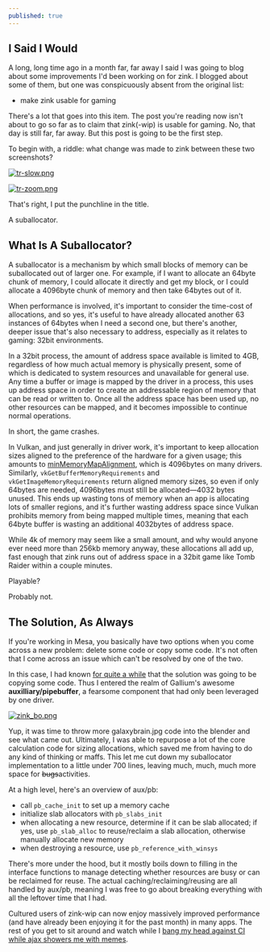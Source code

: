 ```yaml
---
published: true
---
```

## I Said I Would

A long, long time ago in a month far, far away I said I was going to blog about some improvements I'd been working on for zink. I blogged about some of them, but one was conspicuously absent from the original list:
* make zink usable for gaming

There's a lot that goes into this item. The post you're reading now isn't about to go so far as to claim that zink(-wip) is usable for gaming. No, that day is still far, far away. But this post is going to be the first step.

To begin with, a riddle: what change was made to zink between these two screenshots?

[![tr-slow.png]({{site.url}}/assets/tr-slow.png)]({{site.url}}/assets/tr-slow.png)

[![tr-zoom.png]({{site.url}}/assets/tr-zoom.png)]({{site.url}}/assets/tr-zoom.png)

That's right, I put the punchline in the title.

A suballocator.

## What Is A Suballocator?
A suballocator is a mechanism by which small blocks of memory can be suballocated out of larger one. For example, if I want to allocate an 64byte chunk of memory, I could allocate it directly and get my block, or I could allocate a 4096byte chunk of memory and then take 64bytes out of it. 

When performance is involved, it's important to consider the time-cost of allocations, and so yes, it's useful to have already allocated another 63 instances of 64bytes when I need a second one, but there's another, deeper issue that's also necessary to address, especially as it relates to gaming: 32bit environments.

In a 32bit process, the amount of address space available is limited to 4GB, regardless of how much actual memory is physically present, some of which is dedicated to system resources and unavailable for general use. Any time a buffer or image is mapped by the driver in a process, this uses up address space in order to create an addressable region of memory that can be read or written to. Once all the address space has been used up, no other resources can be mapped, and it becomes impossible to continue normal operations.

In short, the game crashes.

In Vulkan, and just generally in driver work, it's important to keep allocation sizes aligned to the preference of the hardware for a given usage; this amounts to [minMemoryMapAlignment](https://www.khronos.org/registry/vulkan/specs/1.2-extensions/man/html/VkPhysicalDeviceLimits.html), which is 4096bytes on many drivers. Similarly, `vkGetBufferMemoryRequirements` and `vkGetImageMemoryRequirements` return aligned memory sizes, so even if only 64bytes are needed, 4096bytes must still be allocated—4032 bytes unused. This ends up wasting tons of memory when an app is allocating lots of smaller regions, and it's further wasting address space since Vulkan prohibits memory from being mapped multiple times, meaning that each 64byte buffer is wasting an additional 4032bytes of address space.


While 4k of memory may seem like a small amount, and why would anyone ever need more than 256kb memory anyway, these allocations all add up, fast enough that zink runs out of address space in a 32bit game like Tomb Raider within a couple minutes.

Playable?

Probably not.

## The Solution, As Always
If you're working in Mesa, you basically have two options when you come across a new problem: delete some code or copy some code. It's not often that I come across an issue which can't be resolved by one of the two.

In this case, I had known [for quite a while](https://gitlab.freedesktop.org/mesa/mesa/-/issues/4293) that the solution was going to be copying some code.  Thus I entered the realm of Gallium's awesome **auxilliary/pipebuffer**, a fearsome component that had only been leveraged by one driver.

[![zink_bo.png]({{site.url}}/assets/zink_bo.png)]({{site.url}}/assets/zink_bo.png)

Yup, it was time to throw more galaxybrain.jpg code into the blender and see what came out. Ultimately, I was able to repurpose a lot of the core calculation code for sizing allocations, which saved me from having to do any kind of thinking or maffs. This let me cut down my suballocator implementation to a little under 700 lines, leaving much, much, much more space for ~~bugs~~activities.

At a high level, here's an overview of aux/pb:
* call `pb_cache_init` to set up a memory cache
* initialize slab allocators with `pb_slabs_init`
* when allocating a new resource, determine if it can be slab allocated; if yes, use `pb_slab_alloc` to reuse/reclaim a slab allocation, otherwise manually allocate new memory
* when destroying a resource, use `pb_reference_with_winsys`

There's more under the hood, but it mostly boils down to filling in the interface functions to manage detecting whether resources are busy or can be reclaimed for reuse. The actual caching/reclaiming/reusing are all handled by aux/pb, meaning I was free to go about breaking everything with all the leftover time that I had.

Cultured users of zink-wip can now enjoy massively improved performance (and have already been enjoying it for the past month) in many apps. The rest of you get to sit around and watch while I [bang my head against CI while ajax showers me with memes](https://gitlab.freedesktop.org/mesa/mesa/-/merge_requests/11391).
